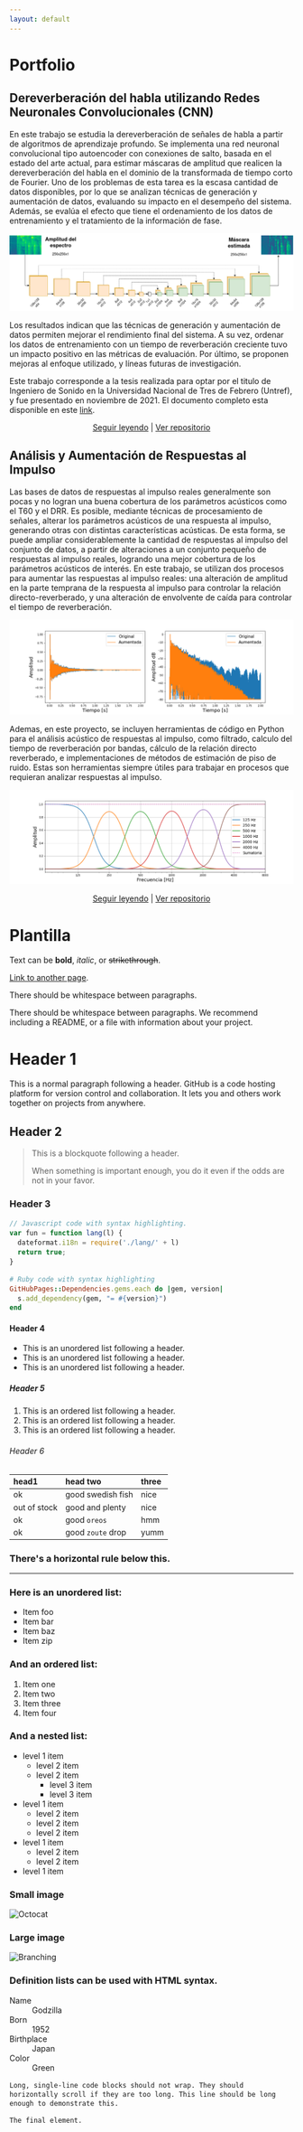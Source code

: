 ```yaml
---
layout: default
---
```

# Portfolio

## Dereverberación del habla utilizando Redes Neuronales Convolucionales (CNN)

En este trabajo se estudia la dereverberación de señales de habla a partir de algoritmos de aprendizaje profundo. Se implementa una red neuronal convolucional tipo autoencoder con conexiones de salto, basada en el estado del arte actual, para estimar máscaras de amplitud que realicen la dereverberación del habla en el dominio de la transformada de tiempo corto de Fourier. Uno de los problemas de esta tarea es la escasa cantidad de datos disponibles, por lo que se analizan técnicas de generación y aumentación de datos, evaluando su impacto en el desempeño del sistema. Además, se evalúa el efecto que tiene el ordenamiento de los datos de entrenamiento y el tratamiento de la información de fase. 

![Estructura Implementada](/images/modelo_red.png)

Los resultados indican que las técnicas de generación y aumentación de datos permiten mejorar el rendimiento final del sistema. A su vez, ordenar los datos de entrenamiento con un tiempo de reverberación creciente tuvo un impacto positivo en las métricas de evaluación. Por último, se proponen mejoras al enfoque utilizado, y líneas futuras de investigación.

Este trabajo corresponde a la tesis realizada para optar por el titulo de Ingeniero de Sonido en la Universidad Nacional de Tres de Febrero (Untref), y fue presentado en noviembre de 2021. El documento completo esta disponible en este <a href="pdf/Meza_Dereverberación del habla a partir de algoritmos de aprendizaje profundo.pdf">link</a>.

<p align="center">
<a href="https://martinbmeza.github.io/deep-dereverb/">Seguir leyendo</a> |
<a href="https://github.com/martinBmeza/deep-dereverb">Ver repositorio</a>
</p>


## Análisis y Aumentación de Respuestas al Impulso

Las bases de datos de respuestas al impulso reales generalmente son pocas y no logran una buena cobertura de los parámetros acústicos como el T60 y el DRR. Es posible, mediante técnicas de procesamiento de señales, alterar los parámetros acústicos de una respuesta al impulso, generando otras con distintas características acústicas. De esta forma, se puede ampliar considerablemente la cantidad de respuestas al impulso del conjunto de datos, a partir de alteraciones a un conjunto pequeño de respuestas al impulso reales, logrando una mejor cobertura de los parámetros acústicos de interés. En este trabajo, se utilizan dos procesos para aumentar las respuestas al impulso reales: una alteración de amplitud en la parte temprana de la respuesta al impulso para controlar la relación directo-reverberado, y una alteración de envolvente de caída para controlar el tiempo de reverberación.

![Aumentacion](/images/tr_aug.png)

Ademas, en este proyecto, se incluyen herramientas de código en Python para el análisis acústico de respuestas al impulso, como filtrado, calculo del tiempo de reverberación por bandas, cálculo de la relación directo reverberado, e implementaciones de métodos de estimación de piso de ruido. Estas son herramientas siempre útiles para trabajar en procesos que requieran analizar respuestas al impulso. 

![Filtros](/images/banco_filtros.png)

<p align="center">
<a href="pdf/rir_aug.pdf">Seguir leyendo</a> |
<a href="https://github.com/martinBmeza/rir_analysis">Ver repositorio</a>
</p>

# Plantilla
Text can be **bold**, _italic_, or ~~strikethrough~~.

[Link to another page](./another-page.html).

There should be whitespace between paragraphs.

There should be whitespace between paragraphs. We recommend including a README, or a file with information about your project.

# Header 1

This is a normal paragraph following a header. GitHub is a code hosting platform for version control and collaboration. It lets you and others work together on projects from anywhere.

## Header 2

> This is a blockquote following a header.
>
> When something is important enough, you do it even if the odds are not in your favor.

### Header 3

```js
// Javascript code with syntax highlighting.
var fun = function lang(l) {
  dateformat.i18n = require('./lang/' + l)
  return true;
}
```

```ruby
# Ruby code with syntax highlighting
GitHubPages::Dependencies.gems.each do |gem, version|
  s.add_dependency(gem, "= #{version}")
end
```

#### Header 4

*   This is an unordered list following a header.
*   This is an unordered list following a header.
*   This is an unordered list following a header.

##### Header 5

1.  This is an ordered list following a header.
2.  This is an ordered list following a header.
3.  This is an ordered list following a header.

###### Header 6

| head1        | head two          | three |
|:-------------|:------------------|:------|
| ok           | good swedish fish | nice  |
| out of stock | good and plenty   | nice  |
| ok           | good `oreos`      | hmm   |
| ok           | good `zoute` drop | yumm  |

### There's a horizontal rule below this.

* * *

### Here is an unordered list:

*   Item foo
*   Item bar
*   Item baz
*   Item zip

### And an ordered list:

1.  Item one
1.  Item two
1.  Item three
1.  Item four

### And a nested list:

- level 1 item
  - level 2 item
  - level 2 item
    - level 3 item
    - level 3 item
- level 1 item
  - level 2 item
  - level 2 item
  - level 2 item
- level 1 item
  - level 2 item
  - level 2 item
- level 1 item

### Small image

![Octocat](https://github.githubassets.com/images/icons/emoji/octocat.png)

### Large image

![Branching](https://guides.github.com/activities/hello-world/branching.png)


### Definition lists can be used with HTML syntax.

<dl>
<dt>Name</dt>
<dd>Godzilla</dd>
<dt>Born</dt>
<dd>1952</dd>
<dt>Birthplace</dt>
<dd>Japan</dd>
<dt>Color</dt>
<dd>Green</dd>
</dl>

```
Long, single-line code blocks should not wrap. They should horizontally scroll if they are too long. This line should be long enough to demonstrate this.
```

```
The final element.
```
